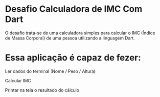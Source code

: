 # Desafio Calculadora de IMC Com Dart

O desafio trata-se de uma calculadora simples para calcular o IMC (Índice de Massa Corporal) de uma pessoa utilizando a linguagem Dart.

# Essa aplicação é capaz de fezer:
Ler dados do terminal​ (Nome / Peso / Altura)​

Calcular IMC ​

Printar na tela o resultado do cálculo​